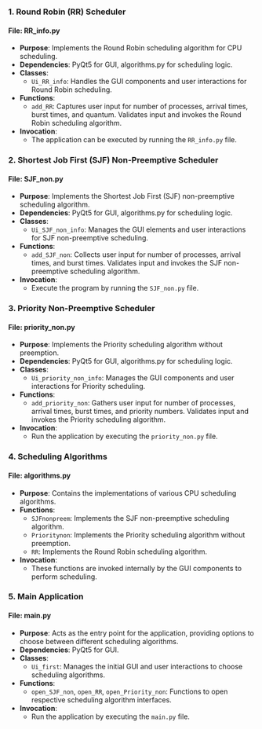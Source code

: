 ### 1. Round Robin (RR) Scheduler

#### File: RR_info.py
- **Purpose**: Implements the Round Robin scheduling algorithm for CPU scheduling.
- **Dependencies**: PyQt5 for GUI, algorithms.py for scheduling logic.
- **Classes**:
    - `Ui_RR_info`: Handles the GUI components and user interactions for Round Robin scheduling.
- **Functions**:
    - `add_RR`: Captures user input for number of processes, arrival times, burst times, and quantum. Validates input and invokes the Round Robin scheduling algorithm.
- **Invocation**:
    - The application can be executed by running the `RR_info.py` file.
    
### 2. Shortest Job First (SJF) Non-Preemptive Scheduler

#### File: SJF_non.py
- **Purpose**: Implements the Shortest Job First (SJF) non-preemptive scheduling algorithm.
- **Dependencies**: PyQt5 for GUI, algorithms.py for scheduling logic.
- **Classes**:
    - `Ui_SJF_non_info`: Manages the GUI elements and user interactions for SJF non-preemptive scheduling.
- **Functions**:
    - `add_SJF_non`: Collects user input for number of processes, arrival times, and burst times. Validates input and invokes the SJF non-preemptive scheduling algorithm.
- **Invocation**:
    - Execute the program by running the `SJF_non.py` file.

### 3. Priority Non-Preemptive Scheduler

#### File: priority_non.py
- **Purpose**: Implements the Priority scheduling algorithm without preemption.
- **Dependencies**: PyQt5 for GUI, algorithms.py for scheduling logic.
- **Classes**:
    - `Ui_priority_non_info`: Manages the GUI components and user interactions for Priority scheduling.
- **Functions**:
    - `add_priority_non`: Gathers user input for number of processes, arrival times, burst times, and priority numbers. Validates input and invokes the Priority scheduling algorithm.
- **Invocation**:
    - Run the application by executing the `priority_non.py` file.

### 4. Scheduling Algorithms

#### File: algorithms.py
- **Purpose**: Contains the implementations of various CPU scheduling algorithms.
- **Functions**:
    - `SJFnonpreem`: Implements the SJF non-preemptive scheduling algorithm.
    - `Prioritynon`: Implements the Priority scheduling algorithm without preemption.
    - `RR`: Implements the Round Robin scheduling algorithm.
- **Invocation**:
    - These functions are invoked internally by the GUI components to perform scheduling.

### 5. Main Application

#### File: main.py
- **Purpose**: Acts as the entry point for the application, providing options to choose between different scheduling algorithms.
- **Dependencies**: PyQt5 for GUI.
- **Classes**:
    - `Ui_first`: Manages the initial GUI and user interactions to choose scheduling algorithms.
- **Functions**:
    - `open_SJF_non`, `open_RR`, `open_Priority_non`: Functions to open respective scheduling algorithm interfaces.
- **Invocation**:
    - Run the application by executing the `main.py` file.
